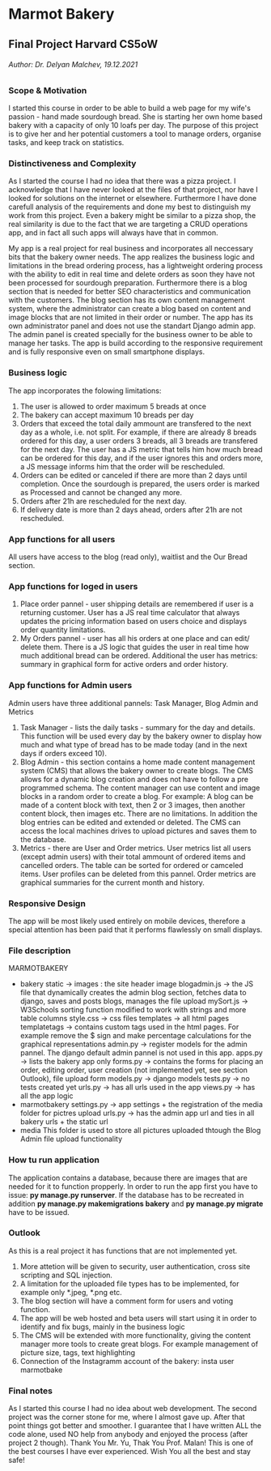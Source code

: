 # Marmot Bakery
## Final Project Harvard CS5oW

###### Author: Dr. Delyan Malchev, 19.12.2021

### Scope & Motivation

I started this course in order to be able to build a web page for my wife's passion - hand made sourdough bread. She is starting her own home based bakery with a capacity of only 10 loafs per day. The purpose of this project is to give her and her potential customers a tool to manage orders, organise tasks, and keep track on statistics.

### Distinctiveness and Complexity

As I started the course I had no idea that there was a pizza project. I acknowledge that I have never looked at the files of that project, nor have I looked for solutions on the internet or elsewhere. Furthermore I have done carefull analysis of the requirements and done my best to distinguish my work from this project. Even a bakery might be similar to a pizza shop, the real similarity is due to the fact that we are targeting a CRUD operations app, and in fact all such apps will always have that in common. 

My app is a real project for real business and incorporates all neccessary bits that the bakery owner needs. The app realizes the business logic and limitations in the bread ordering process, has a lightweight ordering process with the ability to edit in real time and delete orders as soon they have not been processed for sourdough preparation. Furthermore there is a blog section that is needed for better SEO characteristics and communication with the customers. The blog section has its own content management system, where the administrator can create a blog based on content and image blocks that are not limited in their order or number. The app has its own administrator panel and does not use the standart Django admin app. The admin panel is created specially for the business owner to be able to manage her tasks. The app is build according to the responsive requirement and is fully responsive even on small smartphone displays.

### Business logic

The app incorporates the folowing limitations:
1. The user is allowed to order maximum 5 breads at once
2. The bakery can accept maximum 10 breads per day
3. Orders that exceed the total daily ammount are transfered to the next day as a whole, i.e. not split. For example, if there are already 8 breads ordered for this day, a user orders 3 breads, all 3 breads are transfered for the next day. The user has a JS metric that tells him how much bread can be ordered for this day, and if the user ignores this and orders more, a JS message informs him that the order will be rescheduled.
4. Orders can be edited or canceled if there are more than 2 days until completion. Once the sourdough is prepared, the users order is marked as Processed and cannot be changed any more.
5. Orders after 21h are rescheduled for the next day.
6. If delivery date is more than 2 days ahead, orders after 21h are not rescheduled.

### App functions for all users

All users have access to the blog (read only), waitlist and the Our Bread section.

### App functions for loged in users

1. Place order pannel - user shipping details are remembered if user is a returning customer. User has a JS real time calculator that always updates the pricing information based on users choice and displays order quantity limitations.
2. My Orders pannel - user has all his orders at one place and can edit/ delete them. There is a JS logic that guides the user in real time how much additional bread can be ordered. Additional the user has metrics: summary in graphical form for active orders and order history.

### App functions for Admin users

Admin users have three additional pannels: Task Manager, Blog Admin and Metrics
1. Task Manager - lists the daily tasks - summary for the day and details. This function will be used every day by the bakery owner to display how much and what type of bread has to be made today (and in the next days if orders exceed 10). 
2. Blog Admin - this section contains a home made content management system (CMS) that allows the bakery owner to create blogs. The CMS allows for a dynamic blog creation and does not have to follow a pre programmed schema. The content manager can use content and image blocks in a random order to create a blog. For example: A blog can be made of a content block with text, then 2 or 3 images, then another content block, then images etc. There are no limitations. In addition the blog entries can be edited and extended or deleted. The CMS can access the local machines drives to upload pictures and saves them to the database.
3. Metrics - there are User and Order metrics. User metrics list all users (except admin users) with their total ammount of ordered items and cancelled orders. The table can be sorted for ordered or camceled items. User profiles can be deleted from this pannel. Order metrics are graphical summaries for the current month and history.

### Responsive Design

The app will be most likely used entirely on mobile devices, therefore a special attention has been paid that it performs flawlessly on small displays.

### File description

MARMOTBAKERY
* bakery
static -> images : the site header image
blogadmin.js -> the JS file that dynamically creates the admin blog section, fetches data to django, saves and posts blogs, manages the file upload
mySort.js -> W3Schools sorting function modified to work with strings and more table columns
style.css -> css files
templates -> all html pages
templatetags -> contains custom tags used in the html pages. For example remove the $ sign and make percentage calculations for the graphical representations
admin.py -> register models for the admin pannel. The django default admin pannel is not used in this app.
apps.py -> lists the bakery app only
forms.py -> contains the forms for placing an order, editing order, user creation (not implemented yet, see section Outlook), file upload form
models.py -> django models
tests.py -> no tests created yet
urls.py -> has all urls used in the app
views.py -> has all the app logic
* marmotbakery
settings.py -> app settings + the registration of the media folder for pictres upload
urls.py -> has the admin app url and ties in all bakery urls + the static url
* media
This folder is used to store all pictures uploaded thtough the Blog Admin file upload functionality

### How tu run application

The application contains a database, because there are images that are needed for it to function propperly. In order to run the app first you have to issue: **py manage.py runserver**. If the database has to be recreated in addition **py manage.py makemigrations bakery** and **py manage.py migrate** have to be issued.

### Outlook

As this is a real project it has functions that are not implemented yet.
1. More attetion will be given to security, user authentication, cross site scripting and SQL injection.
2. A limitation for the uploaded file types has to be implemented, for example only *.jpeg, *.png etc.
3. The blog section will have a comment form for users and voting function.
4. The app will be web hosted and beta users will start using it in order to identify and fix bugs, mainly in the business logic
5. The CMS will be extended with more functionality, giving the content manager more tools to create great blogs. For example management of picture size, tags, text highlighting
6. Connection of the Instagramm account of the bakery: insta user marmotbake

### Final notes

As I started this course I had no idea about web development. The second project was the corner stone for me, where I almost gave up. After that point things got better and smoother. I guarantee that I have written ALL the code alone, used NO help from anybody and enjoyed the process (after project 2 though). Thank You Mr. Yu, Thak You Prof. Malan! This is one of the best courses I have ever experienced. Wish You all the best and stay safe!